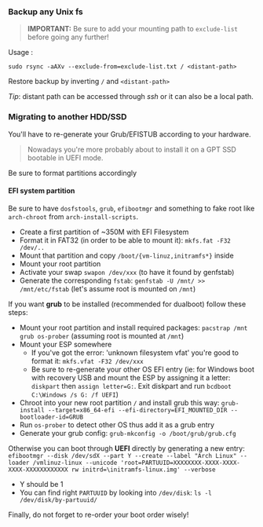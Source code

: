 ### Backup any Unix fs

> **IMPORTANT:** Be sure to add your mounting path to `exclude-list` before going any further!

Usage :

`sudo rsync -aAXv --exclude-from=exclude-list.txt / <distant-path>`

Restore backup by inverting `/` and `<distant-path>`

*Tip*: distant path can be accessed through *ssh* or it can also be a local path.

### Migrating to another HDD/SSD

You'll have to re-generate your Grub/EFISTUB according to your hardware.

> Nowadays you're more probably about to install it on a GPT SSD bootable in UEFI mode.

Be sure to format partitions accordingly

#### EFI system partition

Be sure to have `dosfstools`, `grub`, `efibootmgr` and something to fake root like `arch-chroot` from `arch-install-scripts`.

- Create a first partition of ~350M with EFI Filesystem
- Format it in FAT32 (in order to be able to mount it): `mkfs.fat -F32 /dev/..`
- Mount that partition and copy `/boot/{vm-linuz,initramfs*}` inside
- Mount your root partition
- Activate your swap `swapon /dev/xxx` (to have it found by genfstab)
- Generate the corresponding `fstab`: `genfstab -U /mnt/ >> /mnt/etc/fstab` (let's assume root is mounted on `/mnt`)

If you want **grub** to be installed (recommended for dualboot) follow these steps:

- Mount your root partition and install required packages: `pacstrap /mnt grub os-prober` (assuming root is mounted at `/mnt`)
- Mount your ESP somewhere
    - If you've got the error: 'unknown filesystem vfat' you're good to format it: `mkfs.vfat -F32 /dev/xxx`
    - Be sure to re-generate your other OS EFI entry (ie: for Windows boot with recovery USB and mount the ESP by assigning it a letter: `diskpart` then `assign letter=G:`. Exit diskpart and run `bcdboot C:\Windows /s G: /f UEFI`)
- Chroot into your new root partition `/` and install grub this way: `grub-install --target=x86_64-efi --efi-directory=EFI_MOUNTED_DIR --bootloader-id=GRUB`
- Run `os-prober` to detect other OS thus add it as a grub entry
- Generate your grub config: `grub-mkconfig -o /boot/grub/grub.cfg`

Otherwise you can boot through **UEFI** directly by generating a new entry: `efibootmgr --disk /dev/sdX --part Y --create --label "Arch Linux" --loader /vmlinuz-linux --unicode 'root=PARTUUID=XXXXXXXX-XXXX-XXXX-XXXX-XXXXXXXXXXXX rw initrd=\initramfs-linux.img' --verbose`

- Y should be 1
- You can find right `PARTUUID` by looking into `/dev/disk`: `ls -l /dev/disk/by-partuuid/`

Finally, do not forget to re-order your boot order wisely!
